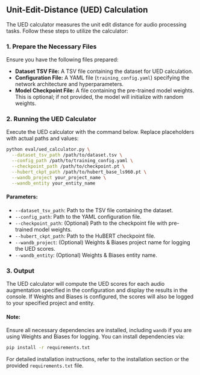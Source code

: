## Unit-Edit-Distance (UED) Calculation

The UED calculator measures the unit edit distance for audio processing tasks. Follow these steps to utilize the calculator:

### 1. Prepare the Necessary Files
Ensure you have the following files prepared:

- **Dataset TSV File:** A TSV file containing the dataset for UED calculation.
- **Configuration File:** A YAML file (`training_config.yaml`) specifying the network architecture and hyperparameters.
- **Model Checkpoint File:** A file containing the pre-trained model weights. This is optional; if not provided, the model will initialize with random weights.

### 2. Running the UED Calculator

Execute the UED calculator with the command below. Replace placeholders with actual paths and values:

```bash
python eval/ued_calculator.py \
  --dataset_tsv_path /path/to/dataset.tsv \
  --config_path /path/to/training_config.yaml \
  --checkpoint_path /path/to/checkpoint.pt \
  --hubert_ckpt_path /path/to/hubert_base_ls960.pt \
  --wandb_project your_project_name \
  --wandb_entity your_entity_name
```

#### Parameters:
- `--dataset_tsv_path`: Path to the TSV file containing the dataset.
- `--config_path`: Path to the YAML configuration file.
- `--checkpoint_path`: (Optional) Path to the checkpoint file with pre-trained model weights.
- `--hubert_ckpt_path`: Path to the HuBERT checkpoint file.
- `--wandb_project`: (Optional) Weights & Biases project name for logging the UED scores.
- `--wandb_entity`: (Optional) Weights & Biases entity name.

### 3. Output

The UED calculator will compute the UED scores for each audio augmentation specified in the configuration and display the results in the console. If Weights and Biases is configured, the scores will also be logged to your specified project and entity.

#### Note:
Ensure all necessary dependencies are installed, including `wandb` if you are using Weights and Biases for logging. You can install dependencies via:

```bash
pip install -r requirements.txt
```

For detailed installation instructions, refer to the installation section or the provided `requirements.txt` file.
